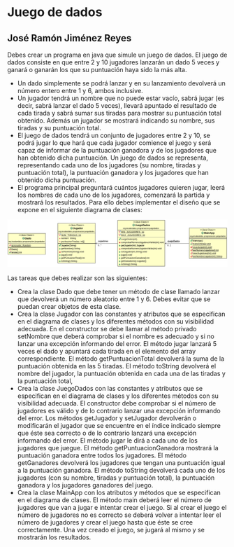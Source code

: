 # Juego de dados
## José Ramón Jiménez Reyes

Debes crear un programa en java que simule un juego de dados. El juego de dados consiste en que entre 2 y 10 jugadores lanzarán un dado 5 veces y ganará o ganarán los que su puntuación haya sido la más alta.

- Un dado simplemente se podrá lanzar y en su lanzamiento devolverá un número entero entre 1 y 6, ambos inclusive.
- Un jugador tendrá un nombre que no puede estar vacío, sabrá jugar (es decir, sabrá lanzar el dado 5 veces), llevará apuntado el resultado de cada tirada y sabrá sumar sus tiradas para mostrar su puntuación total obtenido. Además un jugador se mostrará indicando su nombre, sus tiradas y su puntuación total.
- El juego de dados tendrá un conjunto de jugadores entre 2 y 10, se podrá jugar lo que hará que cada jugador comience el juego y será capaz de informar de la puntuación ganadora y de los jugadores que han obtenido dicha puntuación. Un juego de dados se representa, representando cada uno de los jugadores (su nombre, tiradas y puntuación total), la puntuación ganadora y los jugadores que han obtenido dicha puntuación.
- El programa principal preguntará cuántos jugadores quieren jugar, leerá los nombres de cada uno de los jugadores, comenzará la partida y mostrará los resultados. Para ello debes implementar el diseño que se expone en el siguiente diagrama de clases:

![Diagrama de clases para JuegoDados](src/main/resources/juegoDados.png)

Las tareas que debes realizar son las siguientes:
- Crea la clase Dado que debe tener un método de clase llamado lanzar que devolverá un número aleatorio entre 1 y 6. Debes evitar que se puedan crear objetos de esta clase.
- Crea la clase Jugador con las constantes y atributos que se especifican en el diagrama de clases y los diferentes métodos con su visibilidad adecuada. En el constructor se debe llamar al método privado setNombre que deberá comprobar si el nombre es adecuado y si no lanzar una excepción informando del error. El método jugar lanzará 5 veces el dado y apuntará cada tirada en el elemento del array correspondiente. El método getPuntuacionTotal devolverá la suma de la puntuación obtenida en las 5 tiradas. El método toString devolverá el nombre del jugador, la puntuación obtenida en cada una de las tiradas y la puntuación total,
- Crea la clase JuegoDados con las constantes y atributos que se especifican en el diagrama de clases y los diferentes métodos con su visibilidad adecuada. El constructor debe comprobar si el número de jugadores es válido y de lo contrario lanzar una excepción informando del error. Los métodos getJugador y setJugador devolverán o modificarán el jugador que se encuentre en el índice indicado siempre que éste sea correcto o de lo contrario lanzará una excepción informando del error. El método jugar le dirá a cada uno de los jugadores que juegue. El método getPuntuacionGanadora mostrará la puntuación ganadora entre todos los jugadores. El método getGanadores devolverá los jugadores que tengan una puntuación igual a la puntuación ganadora. El método toString devolverá cada uno de los jugadores (con su nombre, tiradas y puntuación total), la puntuación ganadora y los jugadores ganadores del juego.
- Crea la clase MainApp con los atributos y métodos que se especifican en el diagrama de clases. El método main deberá leer el número de jugadores que van a jugar e intentar crear el juego. Si al crear el juego el número de jugadores no es correcto se deberá volver a intentar leer el número de jugadores y crear el juego hasta que éste se cree correctamente. Una vez creado el juego, se jugará al mismo y se mostrarán los resultados.
